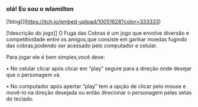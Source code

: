 ### olá! Eu sou o wlamilton

[!blog]](https://itch.io/embed-upload/10051628?color=333333)

[!descrição do jogo]] 
O Fuga das Cobras é um jogo que envolve diversão e competitividade entre os amigos,que consiste em ganhar moedas fugindo das cobras,podendo ser acessado pelo computador e celular. 

Para jogar ele é bem simples,você deve:

• No celular clicar após clicar em “play” segure para a direção onde desejar que o personagem vá.

• No computador após apertar “play” tem a opção de clicar pelo mouse e movê-lo na direção desejada ou então direcionar o personagem pelas setas do teclado.
